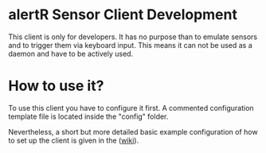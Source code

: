 alertR Sensor Client Development
======

This client is only for developers. It has no purpose than to emulate sensors and to trigger them via keyboard input. This means it can not be used as a daemon and have to be actively used.


How to use it?
======

To use this client you have to configure it first. A commented configuration template file is located inside the "config" folder.

Nevertheless, a short but more detailed basic example configuration of how to set up the client is given in the ([wiki](https://github.com/sqall01/alertR/wiki/Example-configuration)).
